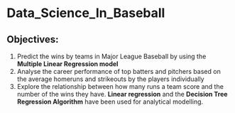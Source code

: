 # Data_Science_In_Baseball

## Objectives:
1.	Predict the wins by teams in Major League Baseball by using the **Multiple Linear Regression model**
2.	Analyse the career performance of top batters and pitchers based on the average homeruns and strikeouts by the players individually
3.	Explore the relationship between how many runs a team score and the number of the wins they have. **Linear regression** and the **Decision Tree Regression Algorithm**  have been used for analytical modelling.
